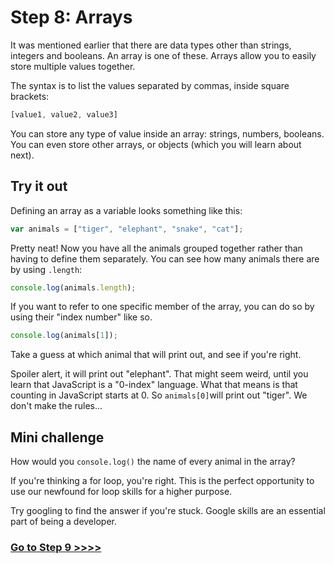 # Step 8: Arrays

It was mentioned earlier that there are data types other than strings, integers and booleans. An array is one of these. Arrays allow you to easily store multiple values together.

The syntax is to list the values separated by commas, inside square brackets:

```js
[value1, value2, value3]
```

You can store any type of value inside an array: strings, numbers, booleans. You can even store other arrays, or objects (which you will learn about next).

## Try it out

Defining an array as a variable looks something like this:

```js
var animals = ["tiger", "elephant", "snake", "cat"];
```

Pretty neat! Now you have all the animals grouped together rather than having to define them separately. You can see how many animals there are by using `.length`:

```js
console.log(animals.length);
```

If you want to refer to one specific member of the array, you can do so by using their "index number" like so.

```js
console.log(animals[1]);
```

Take a guess at which animal that will print out, and see if you're right.

Spoiler alert, it will print out "elephant". That might seem weird, until you learn that JavaScript is a "0-index" language. What that means is that counting in JavaScript starts at 0. So `animals[0]`will print out "tiger". We don't make the rules...

## Mini challenge

How would you `console.log()` the name of every animal in the array?

If you're thinking a for loop, you're right. This is the perfect opportunity to use our newfound for loop skills for a higher purpose.

Try googling to find the answer if you're stuck. Google skills are an essential part of being a developer.

### [Go to Step 9 >>>>](/09-objects.md)
